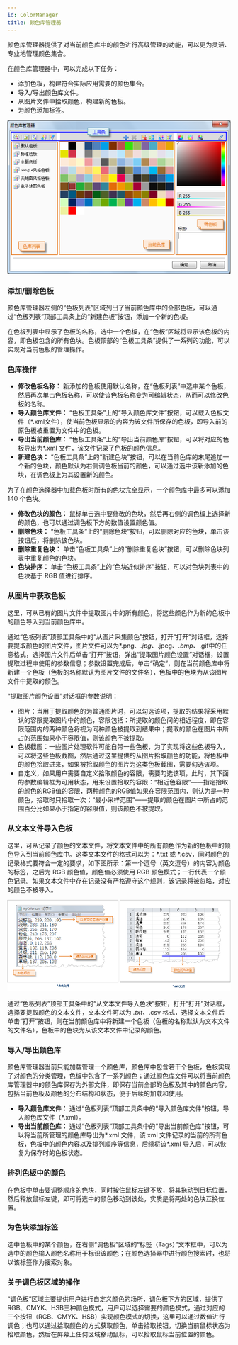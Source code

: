 ```yaml
---
id: ColorManager
title: 颜色库管理器
---
```

颜色库管理器提供了对当前颜色库中的颜色进行高级管理的功能，可以更为灵活、专业地管理颜色集合。

在颜色库管理器中，可以完成以下任务：

  * 添加色板，构建符合实际应用需要的颜色集合。
  * 导入/导出颜色库文件。
  * 从图片文件中拾取颜色，构建新的色板。
  * 为颜色添加标签。

![](img/ColorManager1.png)  

  
### 添加/删除色板

颜色库管理器左侧的“色板列表”区域列出了当前颜色库中的全部色板，可以通过“色板列表”顶部工具条上的“新建色板”按钮，添加一个新的色板。

在色板列表中显示了色板的名称，选中一个色板，在“色板”区域将显示该色板的内容，即色板包含的所有色块。色板顶部的“色板工具条”提供了一系列的功能，可以实现对当前色板的管理操作。

### 色库操作

  * **修改色板名称：** 新添加的色板使用默认名称，在“色板列表”中选中某个色板，然后再次单击色板名称，可以使该色板名称变为可编辑状态，从而可以修改色板的名称。
  * **导入颜色库文件：** “色板工具条”上的“导入颜色库文件”按钮，可以载入色板文件（*.xml文件），使当前色板显示的内容为该文件所保存的色板，即导入前的原色板被重置为文件中的色板。
  * **导出当前颜色库：** “色板工具条”上的“导出当前颜色库”按钮，可以将对应的色板导出为*.xml 文件，该文件记录了色板的颜色信息。
  * **新建色块：** “色板工具条”上的“新建色块”按钮，可以在当前色库的末尾追加一个新的色块，颜色默认为右侧调色板当前的颜色，可以通过选中该新添加的色块，在调色板上为其设置新的颜色。

为了在颜色选择器中加载色板时所有的色块完全显示，一个颜色库中最多可以添加 140 个色块。

  * **修改色块的颜色：** 鼠标单击选中要修改的色块，然后再右侧的调色板上选择新的颜色，也可以通过调色板下方的数值设置颜色值。
  * **删除色块：** “色板工具条”上的“删除色块”按钮，可以删除对应的色块，单击该按钮后，将删除该色块。
  * **删除重复色块：** 单击“色板工具条”上的“删除重复色块”按钮，可以删除色块列表中重复颜色的色块。
  * **色块排序：** 单击“色板工具条”上的“色块近似排序”按钮，可以对色块列表中的色块基于 RGB 值进行排序。

### 从图片中获取色板

这里，可从已有的图片文件中提取图片中的所有颜色，将这些颜色作为新的色板中的颜色导入到当前颜色库中。

通过“色板列表”顶部工具条中的“从图片采集颜色”按钮，打开“打开”对话框，选择要提取颜色的图片文件，图片文件可以为*.png、*.jpg、*.jpeg、*.bmp、*.gif中的任意格式，选择图片文件后单击“打开”按钮，弹出“提取图片颜色设置”对话框，设置提取过程中使用的参数信息；参数设置完成后，单击“确定”，则在当前颜色库中将新建一个色板（色板的名称默认为图片文件的文件名），色板中的色块为从该图片文件中提取的颜色。

“提取图片颜色设置”对话框的参数说明：

  * 图片：当用于提取颜色的为普通图片时，可以勾选该项，提取的结果将采用默认的容限提取图片中的颜色，容限包括：所提取的颜色间的相近程度，即在容限范围内的两种颜色将视为同种颜色被提取到结果中；提取的颜色在图片中所占的范围如果小于容限值，则该颜色不被提取。
  * 色板截图：一些图片处理软件可能自带一些色板，为了实现将这些色板导入，可以将这些色板截图，然后通过这里提供的从图片拾取颜色的功能，将色板中的颜色拾取进来，如果被拾取颜色的图片为这类色板截图，需要勾选该项。
  * 自定义，如果用户需要自定义拾取颜色的容限，需要勾选该项，此时，其下面的参数编辑框为可用状态，用来设置拾取的容限：“相近色容限”――指定拾取的颜色的RGB值的容限，两种颜色的RGB值如果在容限范围内，则认为是一种颜色，拾取时只拾取一次；“最小采样范围”――提取的颜色在图片中所占的范围百分比如果小于指定的容限值，则该颜色不被提取。

### 从文本文件导入色板

这里，可从记录了颜色的文本文件，将文本文件中的所有颜色作为新的色板中的颜色导入到当前颜色库中。这类文本文件的格式可以为：*.txt 或
*.csv，同时颜色的记录格式要符合一定的要求，如下图所示：第一个逗号（英文逗号）的内容为颜色的标签，之后为 RGB 颜色值，颜色值必须使用 RGB
颜色模式；一行代表一个颜色记录。如果文本文件中存在记录没有严格遵守这个规则，该记录将被忽略，对应的颜色不被导入。

![](img/importtxt.png)
  
通过“色板列表”顶部工具条中的“从文本文件导入色块”按钮，打开“打开”对话框，选择要提取颜色的文本文件，文本文件可以为 *.txt、*.csv
格式，选择文本文件后单击“打开”按钮，则在当前颜色库中将新建一个色板（色板的名称默认为文本文件的文件名），色板中的色块为从该文本文件中记录的颜色。

### 导入/导出颜色库

颜色库管理器当前只能加载管理一个颜色库，颜色库中包含若干个色板，色板实现了对颜色的分类管理，色板中包含了一系列颜色；通过颜色库文件可以将当前颜色库管理器中的颜色库保存为外部文件，即保存当前全部的色板及其中的颜色内容，包括当前色板及颜色的分布结构和状态，便于后续的加载和使用。

  * **导入颜色库文件：** 通过“色板列表”顶部工具条中的“导入颜色库文件”按钮，导入颜色库文件（*.xml）。
  * **导出当前颜色库：** 通过“色板列表”顶部工具条中的“导出当前颜色库”按钮，可以将当前所管理的颜色库导出为*.xml 文件，该 xml 文件记录的当前的所有色板，色板中的颜色内容以及排列顺序等信息，后续将该*.xml 导入后，可以恢复为保存时的色板状态。

### 排列色板中的颜色

在色板中单击要调整顺序的色块，同时按住鼠标左键不放，将其拖动到目标位置，然后释放鼠标左键，即可将选中的颜色移动到该处，实质是将两处的色块互换位置。

### 为色块添加标签

选中色板中的某个颜色，在右侧“调色板”区域的“标签（Tags）”文本框中，可以为选中的颜色输入颜色名称用于标识该颜色；在颜色选择器中进行颜色搜索时，也将以该标签作为搜索对象。

### 关于调色板区域的操作

“调色板”区域主要提供用户进行自定义颜色的场所，调色板下方的区域，提供了 RGB、CMYK、HSB三种颜色模式，用户可以选择需要的颜色模式，通过对应的三个按钮（RGB、CMYK、HSB）实现颜色模式的切换，这里可以通过数值进行调色；也可以通过拾取颜色的方式获取颜色，单击拾取按钮，切换当前鼠标状态为拾取颜色，然后在屏幕上任何区域移动鼠标，可以拾取鼠标当前位置的颜色。

